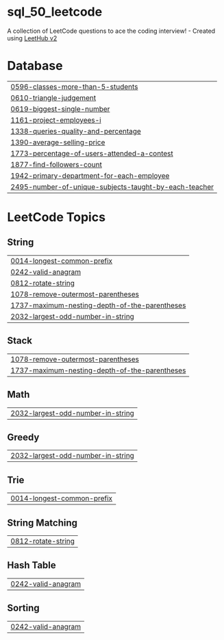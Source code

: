 # sql_50_leetcode
A collection of LeetCode questions to ace the coding interview! - Created using [LeetHub v2](https://github.com/arunbhardwaj/LeetHub-2.0)


# Database
|  |
| ------- |
| [0596-classes-more-than-5-students](https://github.com/Nehakanki/sql_50_leetcode/tree/master/0596-classes-more-than-5-students) |
| [0610-triangle-judgement](https://github.com/Nehakanki/sql_50_leetcode/tree/master/0610-triangle-judgement) |
| [0619-biggest-single-number](https://github.com/Nehakanki/sql_50_leetcode/tree/master/0619-biggest-single-number) |
| [1161-project-employees-i](https://github.com/Nehakanki/sql_50_leetcode/tree/master/1161-project-employees-i) |
| [1338-queries-quality-and-percentage](https://github.com/Nehakanki/sql_50_leetcode/tree/master/1338-queries-quality-and-percentage) |
| [1390-average-selling-price](https://github.com/Nehakanki/sql_50_leetcode/tree/master/1390-average-selling-price) |
| [1773-percentage-of-users-attended-a-contest](https://github.com/Nehakanki/sql_50_leetcode/tree/master/1773-percentage-of-users-attended-a-contest) |
| [1877-find-followers-count](https://github.com/Nehakanki/sql_50_leetcode/tree/master/1877-find-followers-count) |
| [1942-primary-department-for-each-employee](https://github.com/Nehakanki/sql_50_leetcode/tree/master/1942-primary-department-for-each-employee) |
| [2495-number-of-unique-subjects-taught-by-each-teacher](https://github.com/Nehakanki/sql_50_leetcode/tree/master/2495-number-of-unique-subjects-taught-by-each-teacher) |


<!---LeetCode Topics Start-->
# LeetCode Topics
## String
|  |
| ------- |
| [0014-longest-common-prefix](https://github.com/Nehakanki/sql_50_leetcode/tree/master/0014-longest-common-prefix) |
| [0242-valid-anagram](https://github.com/Nehakanki/sql_50_leetcode/tree/master/0242-valid-anagram) |
| [0812-rotate-string](https://github.com/Nehakanki/sql_50_leetcode/tree/master/0812-rotate-string) |
| [1078-remove-outermost-parentheses](https://github.com/Nehakanki/sql_50_leetcode/tree/master/1078-remove-outermost-parentheses) |
| [1737-maximum-nesting-depth-of-the-parentheses](https://github.com/Nehakanki/sql_50_leetcode/tree/master/1737-maximum-nesting-depth-of-the-parentheses) |
| [2032-largest-odd-number-in-string](https://github.com/Nehakanki/sql_50_leetcode/tree/master/2032-largest-odd-number-in-string) |
## Stack
|  |
| ------- |
| [1078-remove-outermost-parentheses](https://github.com/Nehakanki/sql_50_leetcode/tree/master/1078-remove-outermost-parentheses) |
| [1737-maximum-nesting-depth-of-the-parentheses](https://github.com/Nehakanki/sql_50_leetcode/tree/master/1737-maximum-nesting-depth-of-the-parentheses) |
## Math
|  |
| ------- |
| [2032-largest-odd-number-in-string](https://github.com/Nehakanki/sql_50_leetcode/tree/master/2032-largest-odd-number-in-string) |
## Greedy
|  |
| ------- |
| [2032-largest-odd-number-in-string](https://github.com/Nehakanki/sql_50_leetcode/tree/master/2032-largest-odd-number-in-string) |
## Trie
|  |
| ------- |
| [0014-longest-common-prefix](https://github.com/Nehakanki/sql_50_leetcode/tree/master/0014-longest-common-prefix) |
## String Matching
|  |
| ------- |
| [0812-rotate-string](https://github.com/Nehakanki/sql_50_leetcode/tree/master/0812-rotate-string) |
## Hash Table
|  |
| ------- |
| [0242-valid-anagram](https://github.com/Nehakanki/sql_50_leetcode/tree/master/0242-valid-anagram) |
## Sorting
|  |
| ------- |
| [0242-valid-anagram](https://github.com/Nehakanki/sql_50_leetcode/tree/master/0242-valid-anagram) |
<!---LeetCode Topics End-->